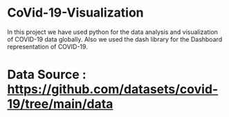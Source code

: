 # CoVid-19-Visualization
In this project we have used python for the data analysis and visualization of COVID-19 data globally. Also we used the dash library for the Dashboard representation of COVID-19.


# Data Source : https://github.com/datasets/covid-19/tree/main/data
